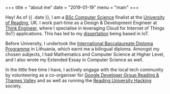 +++
title = "about me"
date = "2019-01-19"
menu = "main"
+++

Hey! As of {{ .date }}, I am a [BSc Computer Science](http://www.reading.ac.uk/computer-science/) 
finalist at the [University of Reading](http://reading.ac.uk), UK. 
I work part-time as a Design & Development Engineer at [Think Engineer](http://think-engineer.com), 
where I specialise in leveraging Cloud for Internet of Things (IoT) 
applications. This has led to my [dissertation](https://github.com/iowine) being based in IoT.

Before University, I undertook the [International Baccalaureate Diploma Programme](https://ibo.org/) in Lithuania, 
which earnt me a bilingual diploma. Amongst my chosen subjects, I had Mathematics and 
Computer Science at Higher Level, and I also wrote my Extended Essay in Computer Science as well.

In the little free time I have, I actively engage with the local tech community by volunteering 
as a co-organiser for [Google Developer Group Reading & Thames Valley](https://meetup.com/GDG-Reading-Thames-Valley/) and as well as running 
the [Reading University Hacking](https://ruhacking.me) society.


